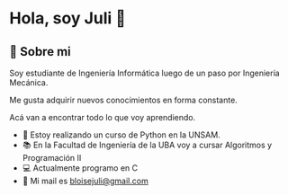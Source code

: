 
# Hola, soy Juli 👋

  
## 🚀 Sobre mi
Soy estudiante de Ingeniería Informática luego de un paso por Ingeniería Mecánica.

Me gusta adquirir nuevos conocimientos en forma constante.

Acá van a encontrar todo lo que voy aprendiendo.  

- :green_book: Estoy realizando un curso de Python en la UNSAM.
- :books: En la Facultad de Ingeniería de la UBA voy a cursar Algoritmos y Programación II  
- :computer: Actualmente programo en C
- :email: Mi mail es bloisejuli@gmail.com

<!---
bloisejuli/bloisejuli is a ✨ special ✨ repository because its `README.md` (this file) appears on your GitHub profile.
You can click the Preview link to take a look at your changes.
--->

